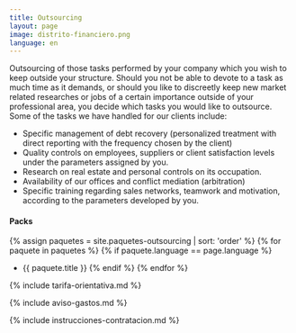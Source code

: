 ```yaml
---
title: Outsourcing
layout: page
image: distrito-financiero.png
language: en
---
```


Outsourcing of those tasks performed by your company which you wish to keep outside your structure. Should you not be able to devote to a task as much time as it demands, or should you like to discreetly keep new market related researches or jobs of a certain importance outside of your professional area, you decide which tasks you would like to outsource. Some of the tasks we have handled for our clients include:

- Specific management of debt recovery (personalized treatment with direct reporting with the frequency chosen by the client)
- Quality controls on employees, suppliers or client satisfaction levels under the parameters assigned by you.
- Research on real estate and personal controls on its occupation.
- Availability of our offices and conflict mediation (arbitration)
- Specific training regarding sales networks, teamwork and motivation, according to the parameters developed by you.

#### Packs
{% assign paquetes = site.paquetes-outsourcing | sort: 'order' %}
{% for paquete in paquetes %}
  {% if paquete.language == page.language %}
  - {{ paquete.title }}
  {% endif %}
{% endfor %}

{% include tarifa-orientativa.md %}

{% include aviso-gastos.md %}

{% include instrucciones-contratacion.md %}
